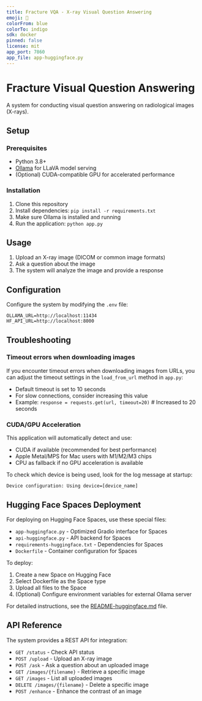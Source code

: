 ```yaml
---
title: Fracture VQA - X-ray Visual Question Answering
emoji: 🩻
colorFrom: blue
colorTo: indigo
sdk: docker
pinned: false
license: mit
app_port: 7860
app_file: app-huggingface.py
---
```


# Fracture Visual Question Answering

A system for conducting visual question answering on radiological images (X-rays).

## Setup

### Prerequisites

- Python 3.8+
- [Ollama](https://ollama.ai/) for LLaVA model serving
- (Optional) CUDA-compatible GPU for accelerated performance

### Installation

1. Clone this repository
2. Install dependencies: `pip install -r requirements.txt`
3. Make sure Ollama is installed and running
4. Run the application: `python app.py`

## Usage

1. Upload an X-ray image (DICOM or common image formats)
2. Ask a question about the image
3. The system will analyze the image and provide a response

## Configuration

Configure the system by modifying the `.env` file:

```
OLLAMA_URL=http://localhost:11434
HF_API_URL=http://localhost:8000
```

## Troubleshooting

### Timeout errors when downloading images

If you encounter timeout errors when downloading images from URLs, you can adjust the timeout settings in the `load_from_url` method in `app.py`:

- Default timeout is set to 10 seconds
- For slow connections, consider increasing this value
- Example: `response = requests.get(url, timeout=20)`  # Increased to 20 seconds

### CUDA/GPU Acceleration

This application will automatically detect and use:
- CUDA if available (recommended for best performance)
- Apple Metal/MPS for Mac users with M1/M2/M3 chips
- CPU as fallback if no GPU acceleration is available

To check which device is being used, look for the log message at startup:
```
Device configuration: Using device=[device_name]
```

## Hugging Face Spaces Deployment

For deploying on Hugging Face Spaces, use these special files:
- `app-huggingface.py` - Optimized Gradio interface for Spaces
- `api-huggingface.py` - API backend for Spaces
- `requirements-huggingface.txt` - Dependencies for Spaces
- `Dockerfile` - Container configuration for Spaces

To deploy:
1. Create a new Space on Hugging Face
2. Select Dockerfile as the Space type
3. Upload all files to the Space
4. (Optional) Configure environment variables for external Ollama server

For detailed instructions, see the [README-huggingface.md](README-huggingface.md) file.

## API Reference

The system provides a REST API for integration:

- `GET /status` - Check API status
- `POST /upload` - Upload an X-ray image
- `POST /ask` - Ask a question about an uploaded image
- `GET /images/{filename}` - Retrieve a specific image
- `GET /images` - List all uploaded images
- `DELETE /images/{filename}` - Delete a specific image
- `POST /enhance` - Enhance the contrast of an image 